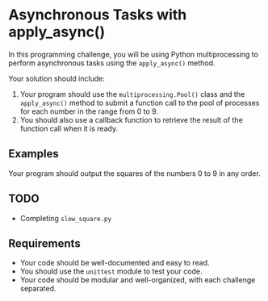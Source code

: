 # Asynchronous Tasks with apply_async()

In this programming challenge, you will be using Python multiprocessing to perform asynchronous tasks using the `apply_async()` method.

Your solution should include:

1. Your program should use the `multiprocessing.Pool()` class and the `apply_async()` method to submit a function call to the pool of processes for each number in the range from 0 to 9.
2. You should also use a callback function to retrieve the result of the function call when it is ready.

## Examples

Your program should output the squares of the numbers 0 to 9 in any order.

## TODO

- Completing `slow_square.py`

## Requirements

- Your code should be well-documented and easy to read.
- You should use the `unittest` module to test your code.
- Your code should be modular and well-organized, with each challenge separated.
